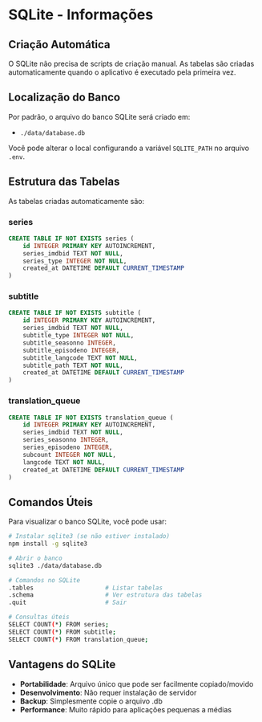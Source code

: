 # SQLite - Informações

## Criação Automática

O SQLite não precisa de scripts de criação manual. As tabelas são criadas automaticamente quando o aplicativo é executado pela primeira vez.

## Localização do Banco

Por padrão, o arquivo do banco SQLite será criado em:
- `./data/database.db`

Você pode alterar o local configurando a variável `SQLITE_PATH` no arquivo `.env`.

## Estrutura das Tabelas

As tabelas criadas automaticamente são:

### series
```sql
CREATE TABLE IF NOT EXISTS series (
    id INTEGER PRIMARY KEY AUTOINCREMENT,
    series_imdbid TEXT NOT NULL,
    series_type INTEGER NOT NULL,
    created_at DATETIME DEFAULT CURRENT_TIMESTAMP
)
```

### subtitle
```sql
CREATE TABLE IF NOT EXISTS subtitle (
    id INTEGER PRIMARY KEY AUTOINCREMENT,
    series_imdbid TEXT NOT NULL,
    subtitle_type INTEGER NOT NULL,
    subtitle_seasonno INTEGER,
    subtitle_episodeno INTEGER,
    subtitle_langcode TEXT NOT NULL,
    subtitle_path TEXT NOT NULL,
    created_at DATETIME DEFAULT CURRENT_TIMESTAMP
)
```

### translation_queue
```sql
CREATE TABLE IF NOT EXISTS translation_queue (
    id INTEGER PRIMARY KEY AUTOINCREMENT,
    series_imdbid TEXT NOT NULL,
    series_seasonno INTEGER,
    series_episodeno INTEGER,
    subcount INTEGER NOT NULL,
    langcode TEXT NOT NULL,
    created_at DATETIME DEFAULT CURRENT_TIMESTAMP
)
```

## Comandos Úteis

Para visualizar o banco SQLite, você pode usar:

```bash
# Instalar sqlite3 (se não estiver instalado)
npm install -g sqlite3

# Abrir o banco
sqlite3 ./data/database.db

# Comandos no SQLite
.tables                    # Listar tabelas
.schema                    # Ver estrutura das tabelas
.quit                      # Sair

# Consultas úteis
SELECT COUNT(*) FROM series;
SELECT COUNT(*) FROM subtitle;
SELECT COUNT(*) FROM translation_queue;
```

## Vantagens do SQLite

- **Portabilidade**: Arquivo único que pode ser facilmente copiado/movido
- **Desenvolvimento**: Não requer instalação de servidor
- **Backup**: Simplesmente copie o arquivo .db
- **Performance**: Muito rápido para aplicações pequenas a médias 